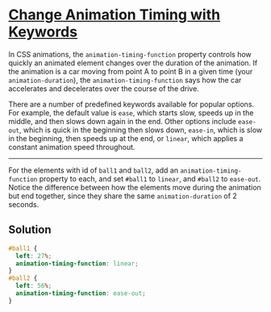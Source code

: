 # [Change Animation Timing with Keywords](https://learn.freecodecamp.org/responsive-web-design/applied-visual-design/change-animation-timing-with-keywords)

In CSS animations, the `animation-timing-function` property controls how quickly an animated element changes over the duration of the animation. If the animation is a car moving from point A to point B in a given time (your `animation-duration`), the `animation-timing-function` says how the car accelerates and decelerates over the course of the drive.

There are a number of predefined keywords available for popular options. For example, the default value is `ease`, which starts slow, speeds up in the middle, and then slows down again in the end. Other options include `ease-out`, which is quick in the beginning then slows down, `ease-in`, which is slow in the beginning, then speeds up at the end, or `linear`, which applies a constant animation speed throughout.

---

For the elements with id of `ball1` and `ball2`, add an `animation-timing-function` property to each, and set `#ball1` to `linear`, and `#ball2` to `ease-out`. Notice the difference between how the elements move during the animation but end together, since they share the same `animation-duration` of 2 seconds.

## Solution

```css
#ball1 {
  left: 27%;
  animation-timing-function: linear;
}
#ball2 {
  left: 56%;
  animation-timing-function: ease-out;
}
```